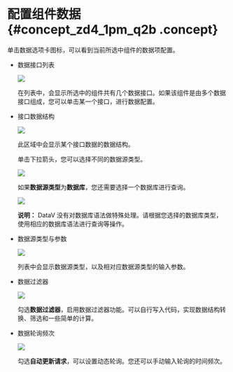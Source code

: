 # 配置组件数据 {#concept_zd4_1pm_q2b .concept}

单击数据选项卡图标，可以看到当前所选中组件的数据项配置。

-   数据接口列表

    ![](http://static-aliyun-doc.oss-cn-hangzhou.aliyuncs.com/assets/img/16561/15583456478138_zh-CN.png)

    在列表中，会显示所选中的组件共有几个数据接口。如果该组件是由多个数据接口组成，您可以单击某一个接口，进行数据配置。

-   接口数据结构

    ![](http://static-aliyun-doc.oss-cn-hangzhou.aliyuncs.com/assets/img/16561/15583456478139_zh-CN.png)

    此区域中会显示某个接口数据的数据结构。

    单击下拉箭头，您可以选择不同的数据源类型。

    ![](http://static-aliyun-doc.oss-cn-hangzhou.aliyuncs.com/assets/img/16561/15583456478140_zh-CN.png)

    如果**数据源类型**为**数据库**，您还需要选择一个数据库进行查询。

    ![](http://static-aliyun-doc.oss-cn-hangzhou.aliyuncs.com/assets/img/16561/15583456478141_zh-CN.png)

    **说明：** DataV 没有对数据库语法做特殊处理。请根据您选择的数据库类型，使用相应的数据库语法进行查询等操作。

-   数据源类型与参数

    ![](http://static-aliyun-doc.oss-cn-hangzhou.aliyuncs.com/assets/img/16561/15583456478142_zh-CN.png)

    列表中会显示数据源类型，以及相对应数据源类型的输入参数。

-   数据过滤器

    ![](http://static-aliyun-doc.oss-cn-hangzhou.aliyuncs.com/assets/img/16561/15583456488143_zh-CN.png)

    勾选**数据过滤器**，启用数据过滤器功能。可以自行写入代码，实现数据结构转换、筛选和一些简单的计算。

-   数据轮询频次

    ![](http://static-aliyun-doc.oss-cn-hangzhou.aliyuncs.com/assets/img/16561/15583456488144_zh-CN.png)

    勾选**自动更新请求**，可以设置动态轮询。您还可以手动输入轮询的时间频次。



